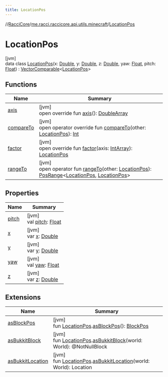 ```yaml
---
title: LocationPos
---
```

//[RacciCore](../../../index.html)/[me.racci.raccicore.api.utils.minecraft](../index.html)/[LocationPos](index.html)



# LocationPos



[jvm]\
data class [LocationPos](index.html)(x: [Double](https://kotlinlang.org/api/latest/jvm/stdlib/kotlin/-double/index.html), y: [Double](https://kotlinlang.org/api/latest/jvm/stdlib/kotlin/-double/index.html), z: [Double](https://kotlinlang.org/api/latest/jvm/stdlib/kotlin/-double/index.html), yaw: [Float](https://kotlinlang.org/api/latest/jvm/stdlib/kotlin/-float/index.html), pitch: [Float](https://kotlinlang.org/api/latest/jvm/stdlib/kotlin/-float/index.html)) : [VectorComparable](../-vector-comparable/index.html)&lt;[LocationPos](index.html)&gt;



## Functions


| Name | Summary |
|---|---|
| [axis](axis.html) | [jvm]<br>open override fun [axis](axis.html)(): [DoubleArray](https://kotlinlang.org/api/latest/jvm/stdlib/kotlin/-double-array/index.html) |
| [compareTo](index.html#786409615%2FFunctions%2F863300109) | [jvm]<br>open operator override fun [compareTo](index.html#786409615%2FFunctions%2F863300109)(other: [LocationPos](index.html)): [Int](https://kotlinlang.org/api/latest/jvm/stdlib/kotlin/-int/index.html) |
| [factor](factor.html) | [jvm]<br>open override fun [factor](factor.html)(axis: [IntArray](https://kotlinlang.org/api/latest/jvm/stdlib/kotlin/-int-array/index.html)): [LocationPos](index.html) |
| [rangeTo](index.html#-745745609%2FFunctions%2F863300109) | [jvm]<br>open operator fun [rangeTo](index.html#-745745609%2FFunctions%2F863300109)(other: [LocationPos](index.html)): [PosRange](../-pos-range/index.html)&lt;[LocationPos](index.html), [LocationPos](index.html)&gt; |


## Properties


| Name | Summary |
|---|---|
| [pitch](pitch.html) | [jvm]<br>val [pitch](pitch.html): [Float](https://kotlinlang.org/api/latest/jvm/stdlib/kotlin/-float/index.html) |
| [x](x.html) | [jvm]<br>var [x](x.html): [Double](https://kotlinlang.org/api/latest/jvm/stdlib/kotlin/-double/index.html) |
| [y](y.html) | [jvm]<br>var [y](y.html): [Double](https://kotlinlang.org/api/latest/jvm/stdlib/kotlin/-double/index.html) |
| [yaw](yaw.html) | [jvm]<br>val [yaw](yaw.html): [Float](https://kotlinlang.org/api/latest/jvm/stdlib/kotlin/-float/index.html) |
| [z](z.html) | [jvm]<br>var [z](z.html): [Double](https://kotlinlang.org/api/latest/jvm/stdlib/kotlin/-double/index.html) |


## Extensions


| Name | Summary |
|---|---|
| [asBlockPos](../as-block-pos.html) | [jvm]<br>fun [LocationPos](index.html).[asBlockPos](../as-block-pos.html)(): [BlockPos](../-block-pos/index.html) |
| [asBukkitBlock](../as-bukkit-block.html) | [jvm]<br>fun [LocationPos](index.html).[asBukkitBlock](../as-bukkit-block.html)(world: World): @NotNullBlock |
| [asBukkitLocation](../as-bukkit-location.html) | [jvm]<br>fun [LocationPos](index.html).[asBukkitLocation](../as-bukkit-location.html)(world: World): Location |

